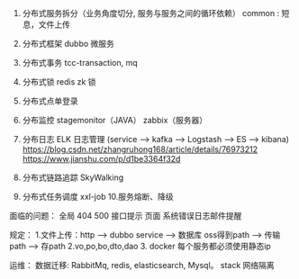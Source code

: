 1. 分布式服务拆分（业务角度切分, 服务与服务之间的循环依赖）
    common : 短息，文件上传
  
2. 分布式框架
    dubbo 微服务
3. 分布式事务
    tcc-transaction, mq
4. 分布式锁
    redis
    zk 锁
5. 分布式点单登录 
6. 分布监控 
    stagemonitor（JAVA）
    zabbix（服务器）
7. 分布日志 ELK 日志管理 
    (service --> kafka --> Logstash --> ES --> kibana) 
    https://blog.csdn.net/zhangruhong168/article/details/76973212
    https://www.jianshu.com/p/d1be3364f32d
8. 分布式链路追踪 
    SkyWalking
9. 分布式任务调度 
    xxl-job 
10.服务熔断、降级

面临的问题：
    全局 404 500 接口提示  页面
    系统错误日志邮件提醒
 
规定：
    1.文件上传：http  -->  dubbo service --> 数据库
        oss得到path  -->  传输path  -->  存path
    2.vo,po,bo,dto,dao
    3. docker 每个服务都必须使用静态ip

运维：
    数据迁移: RabbitMq, redis, elasticsearch, Mysql。
    stack 网络隔离
   
